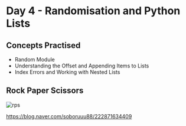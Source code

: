 # Day 4 - Randomisation and Python Lists
## Concepts Practised
- Random Module
- Understanding the Offset and Appending Items to Lists
- Index Errors and Working with Nested Lists
## Rock Paper Scissors
![rps](https://user-images.githubusercontent.com/116648895/219224259-93c9bb6d-e744-473e-b5d0-4c508bb0a714.gif)

https://blog.naver.com/soboruuu88/222871634409
